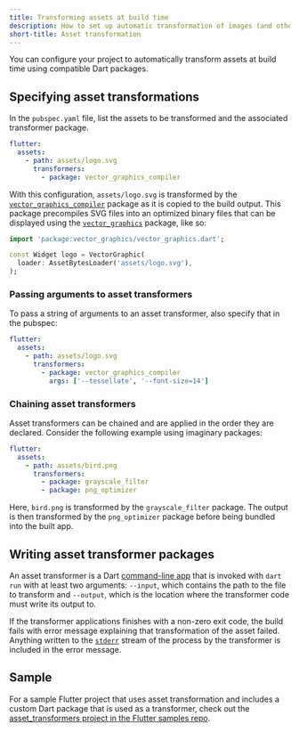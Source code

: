 ```yaml
---
title: Transforming assets at build time
description: How to set up automatic transformation of images (and other assets) in your Flutter app.
short-title: Asset transformation
---
```


You can configure your project to automatically transform assets
at build time using compatible Dart packages.

## Specifying asset transformations

In the `pubspec.yaml` file, list the assets to be transformed and the associated
transformer package.

```yaml
flutter:
  assets:
    - path: assets/logo.svg
      transformers:
        - package: vector_graphics_compiler
```

With this configuration, `assets/logo.svg` is transformed by the
[`vector_graphics_compiler`][] package as it is copied to the build output. This
package precompiles SVG files into an optimized binary files that can be
displayed using the [`vector_graphics`][] package, like so:

<?code-excerpt "ui/assets_and_images/lib/logo.dart (TransformedAsset)"?>
```dart
import 'package:vector_graphics/vector_graphics.dart';

const Widget logo = VectorGraphic(
  loader: AssetBytesLoader('assets/logo.svg'),
);
```

### Passing arguments to asset transformers

To pass a string of arguments to an asset transformer,
also specify that in the pubspec:

```yaml
flutter:
  assets:
    - path: assets/logo.svg
      transformers:
        - package: vector_graphics_compiler
          args: ['--tessellate', '--font-size=14']
```

### Chaining asset transformers

Asset transformers can be chained and are applied in
the order they are declared.
Consider the following example using imaginary packages:

```yaml
flutter:
  assets:
    - path: assets/bird.png
      transformers:
        - package: grayscale_filter
        - package: png_optimizer
```

Here, `bird.png` is transformed by the `grayscale_filter` package.
The output is then transformed by the `png_optimizer` package before being
bundled into the built app.

## Writing asset transformer packages

An asset transformer is a Dart [command-line app][] that is invoked with
`dart run` with at least two arguments: `--input`, which contains the path to
the file to transform and `--output`, which is the location where the
transformer code must write its output to.

If the transformer applications finishes with a non-zero exit code, the build
fails with error message explaining that transformation of the asset failed.
Anything written to the [`stderr`] stream of the process by the transformer is
included in the error message.

## Sample

For a sample Flutter project that uses asset transformation and includes a custom
Dart package that is used as a transformer, check out the
[asset_transformers project in the Flutter samples repo][].

[command-line app]: {{site.dart-site}}/tutorials/server/cmdline
[asset_transformers project in the Flutter samples repo]: {{site.repo.samples}}/tree/main/asset_transformation
[`vector_graphics_compiler`]: {{site.pub}}/packages/vector_graphics_compiler
[`vector_graphics`]: {{site.pub}}//packages/vector_graphics
[`stderr`]: {{site.api}}/flutter/dart-io/Process/stderr.html
